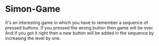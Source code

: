 # Simon-Game
It's an interesting game in which you have to remember a sequence of pressed buttons. 
If you pressed the wrong button then game will be over.
And if you got it right then a new button will be added in the sequence by increasing the level by one.
